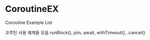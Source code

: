 # CoroutineEX
Coroutine Example List


코루틴 사용 예제들 모음
runBlock(), join, await, withTimeout(), .cancel()
